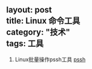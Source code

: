 
layout: post   
title:  Linux 命令工具  
category: "技术"  
tags: 工具  
------
 
1. Linux批量操作pssh工具 [pssh](http://www.linuxidc.com/Linux/2017-04/142726.htm)